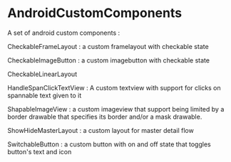 AndroidCustomComponents
=======================

A set of android custom components : 

CheckableFrameLayout : a custom framelayout with checkable state

CheckableImageButton : a custom imagebutton with checkable state

CheckableLinearLayout

HandleSpanClickTextView : A custom textview with support for clicks on spannable text given to it

ShapableImageView : a custom imageview that support being limited by a border drawable that specifies its border
 		    and/or a mask drawable.

ShowHideMasterLayout : a custom layout for master detail flow 

SwitchableButton : a custom button with on and off state that toggles button's text and icon 
  
